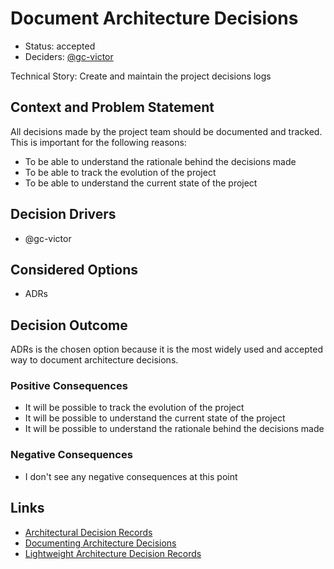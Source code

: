 # Document Architecture Decisions

- Status: accepted
- Deciders: [@gc-victor](https://github.com/gc-victor)

Technical Story: Create and maintain the project decisions logs

## Context and Problem Statement

All decisions made by the project team should be documented and tracked. This is important for the following reasons:

- To be able to understand the rationale behind the decisions made
- To be able to track the evolution of the project
- To be able to understand the current state of the project

## Decision Drivers

* @gc-victor

## Considered Options

* ADRs

## Decision Outcome

ADRs is the chosen option because it is the most widely used and accepted way to document architecture decisions.

### Positive Consequences

* It will be possible to track the evolution of the project
* It will be possible to understand the current state of the project
* It will be possible to understand the rationale behind the decisions made

### Negative Consequences

* I don't see any negative consequences at this point


## Links <!-- optional -->

* [Architectural Decision Records](adr.github.io)
* [Documenting Architecture Decisions](cognitect.com/blog/2011/11/15/documenting-architecture-decisions.html)
* [Lightweight Architecture Decision Records](www.thoughtworks.com/radar/techniques/lightweight-architecture-decision-records)